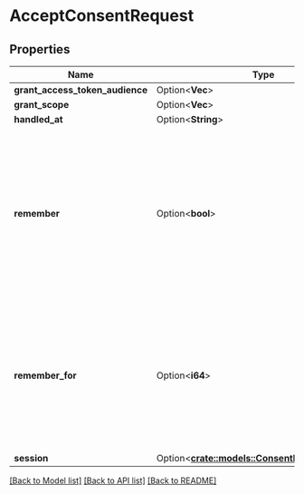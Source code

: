 # AcceptConsentRequest

## Properties

Name | Type | Description | Notes
------------ | ------------- | ------------- | -------------
**grant_access_token_audience** | Option<**Vec<String>**> |  | [optional]
**grant_scope** | Option<**Vec<String>**> |  | [optional]
**handled_at** | Option<**String**> |  | [optional]
**remember** | Option<**bool**> | Remember, if set to true, tells ORY Hydra to remember this consent authorization and reuse it if the same client asks the same user for the same, or a subset of, scope. | [optional]
**remember_for** | Option<**i64**> | RememberFor sets how long the consent authorization should be remembered for in seconds. If set to `0`, the authorization will be remembered indefinitely. | [optional]
**session** | Option<[**crate::models::ConsentRequestSession**](consentRequestSession.md)> |  | [optional]

[[Back to Model list]](../README.md#documentation-for-models) [[Back to API list]](../README.md#documentation-for-api-endpoints) [[Back to README]](../README.md)


